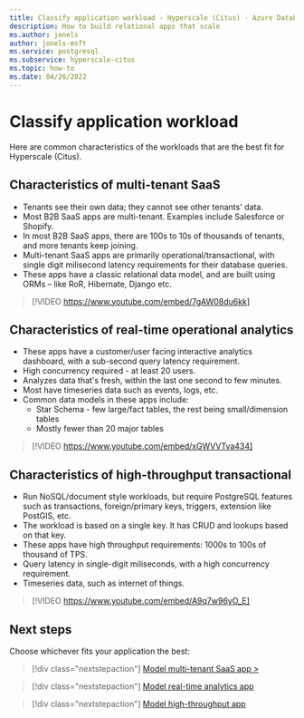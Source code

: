 ```yaml
---
title: Classify application workload - Hyperscale (Citus) - Azure Database for PostgreSQL
description: How to build relational apps that scale
ms.author: jonels
author: jonels-msft
ms.service: postgresql
ms.subservice: hyperscale-citus
ms.topic: how-to
ms.date: 04/26/2022
---
```


# Classify application workload

Here are common characteristics of the workloads that are the best fit for
Hyperscale (Citus).

## Characteristics of multi-tenant SaaS

* Tenants see their own data; they cannot see other tenants' data.
* Most B2B SaaS apps are multi-tenant. Examples include Salesforce or Shopify.
* In most B2B SaaS apps, there are 100s to 10s of thousands of tenants, and
  more tenants keep joining.
* Multi-tenant SaaS apps are primarily operational/transactional, with single
  digit milisecond latency requirements for their database queries.
* These apps have a classic relational data model, and are built using ORMs –
  like RoR, Hibernate, Django etc.

> [!VIDEO https://www.youtube.com/embed/7gAW08du6kk]

## Characteristics of real-time operational analytics

* These apps have a customer/user facing interactive analytics dashboard, with
  a sub-second query latency requirement.
* High concurrency required - at least 20 users.
* Analyzes data that's fresh, within the last one second to few minutes.
* Most have timeseries data such as events, logs, etc.
* Common data models in these apps include:
	* Star Schema - few large/fact tables, the rest being small/dimension tables
	* Mostly fewer than 20 major tables

> [!VIDEO https://www.youtube.com/embed/xGWVVTva434]

## Characteristics of high-throughput transactional

* Run NoSQL/document style workloads, but require PostgreSQL features such as
  transactions, foreign/primary keys, triggers, extension like PostGIS, etc.
* The workload is based on a single key. It has CRUD and lookups based on that
  key.
* These apps have high throughput requirements: 1000s to 100s of thousand of
  TPS.
* Query latency in single-digit miliseconds, with a high concurrency
  requirement.
* Timeseries data, such as internet of things.

> [!VIDEO https://www.youtube.com/embed/A9q7w96yO_E]

## Next steps

Choose whichever fits your application the best:

> [!div class="nextstepaction"]
> [Model multi-tenant SaaS app >](howto-build-scalable-apps-model-mt.md)

> [!div class="nextstepaction"]
> [Model real-time analytics app](howto-build-scalable-apps-model-rt.md)

> [!div class="nextstepaction"]
> [Model high-throughput app](howto-build-scalable-apps-model-htap.md)
